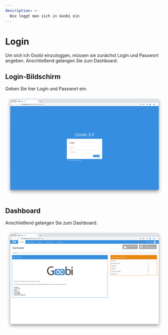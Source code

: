 ```yaml
---
description: >-
  Wie loggt man sich in Goobi ein
---
```


# Login

Um sich ich Goobi einzuloggen, müssen sie zunächst Login und Passwort angeben. Anschließend gelangen Sie zum Dashboard.

## Login-Bildschirm
Geben Sie hier Login und Passwort ein:

![Loginscreen](screen_01_de.png)

## Dashboard
Anschließend gelangen Sie zum Dashboard:

![Dashboard](screen_02_de.png)